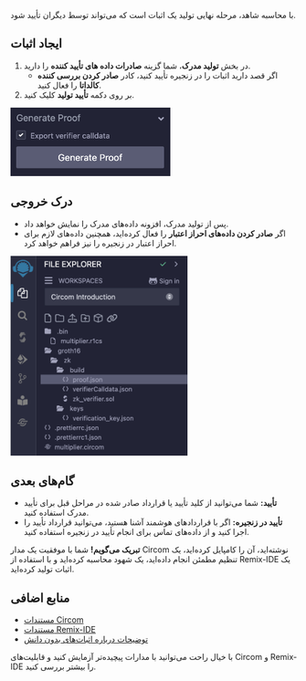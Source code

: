 با محاسبه شاهد، مرحله نهایی تولید یک اثبات است که می‌تواند توسط دیگران تأیید شود.

## ایجاد اثبات

1. در بخش **تولید مدرک**، شما گزینه **صادرات داده های تأیید کننده** را دارید.
    - اگر قصد دارید اثبات را در زنجیره تأیید کنید، کادر **صادر کردن بررسی کننده کالداتا** را فعال کنید.
2. بر روی دکمه **تأیید تولید** کلیک کنید.

<img src="https://raw.githubusercontent.com/ethereum/remix-workshops/master/CircomIntro/step-7/images/generate_proof.png" alt="generate-proof" width=280 height=120>

## درک خروجی

 - پس از تولید مدرک، افزونه داده‌های مدرک را نمایش خواهد داد.
 - اگر **صادر کردن داده‌های احراز اعتبار** را فعال کرده‌اید، همچنین داده‌های لازم برای احراز اعتبار در زنجیره را نیز فراهم خواهد کرد.

<img src="https://raw.githubusercontent.com/ethereum/remix-workshops/master/CircomIntro/step-7/images/proof_generated.png" alt="proof-generated" width=310 height=350>

## گام‌های بعدی

 - **تأیید:** شما می‌توانید از کلید تأیید یا قرارداد صادر شده در مراحل قبل برای تأیید مدرک استفاده کنید.
 - **تأیید در زنجیره:** اگر با قراردادهای هوشمند آشنا هستید، می‌توانید قرارداد تأیید را اجرا کنید و از داده‌های تماس برای انجام تأیید در زنجیره استفاده کنید.

**تبریک می‌گویم!** شما با موفقیت یک مدار Circom نوشته‌اید، آن را کامپایل کرده‌اید، یک تنظیم مطمئن انجام داده‌اید، یک شهود محاسبه کرده‌اید و با استفاده از Remix-IDE یک اثبات تولید کرده‌اید.

## منابع اضافی

 - [مستندات Circom](https://docs.circom.io/)
 - [مستندات Remix-IDE](https://remix-ide.readthedocs.io/)
 - [توضیحات درباره اثبات‌های بدون دانش](https://zkproof.org/)

با خیال راحت می‌توانید با مدارات پیچیده‌تر آزمایش کنید و قابلیت‌های Circom و Remix-IDE را بیشتر بررسی کنید.
